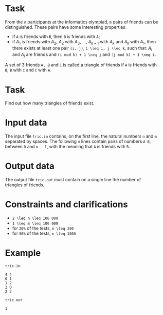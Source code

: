 # Task
From the `n` participants at the informatics olympiad, `m` pairs of friends can be distinguished. These pairs have some interesting properties:
* if `A` is friends with `B`, then `B` is friends with `A`;
* if $A_1$ is friends with $A_2$, $A_2$ with $A_3$, ..., $A_{k-1}$ with $A_k$ and $A_k$ with $A_1$, then there exists at least one pair `(i, j)`, `1 \leq i, j \leq k`, such that: $A_i$ and $A_j$ are friends and `(i mod k) + 1 \neq j` and `(j mod k) + 1 \neq i`.

A set of 3 friends `A, B` and `C` is called a triangle of friends if `A` is friends with `B`, `B` with `C` and `C` with `A`.

# Task
Find out how many triangles of friends exist.

# Input data
The input file `tric.in` contains, on the first line, the natural numbers `n` and `m` separated by spaces. The following `m` lines contain pairs of numbers `A B`, between `0` and `n - 1`, with the meaning that `A` is friends with `B`.

# Output data
The output file `tric.out` must contain on a single line the number of triangles of friends.

# Constraints and clarifications
* `2 \leq n \leq 100 000`
* `1 \leq m \leq 100 000`
* for `20%` of the tests, `n \leq 300`
* for `50%` of the tests, `n \leq 1000`

# Example

`tric.in` 
```
4 4
0 1
1 2
2 0
2 3
```

`tric.out`
```
1
```